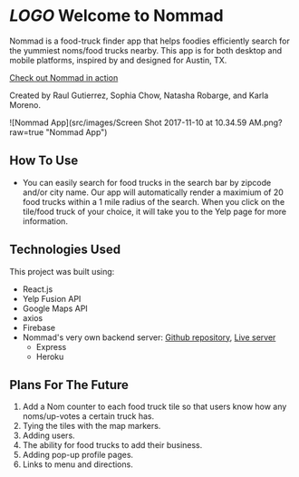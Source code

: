 # *LOGO* Welcome to Nommad

Nommad is a food-truck finder app that helps foodies efficiently search for the yummiest noms/food trucks nearby. This app is for both desktop and mobile platforms, inspired by and designed for Austin, TX.

[Check out Nommad in action](https://nommad-app.firebaseapp.com/)

Created by Raul Gutierrez, Sophia Chow, Natasha Robarge, and Karla Moreno.

![Nommad App](src/images/Screen Shot 2017-11-10 at 10.34.59 AM.png?raw=true "Nommad App")

## How To Use
- You can easily search for food trucks in the search bar by zipcode and/or city name. Our app will automatically render a maximium of 20 food trucks within a 1 mile radius of the search. When you click on the tile/food truck of your choice, it will take you to the Yelp page for more information. 

## Technologies Used
This project was built using:
- React.js
- Yelp Fusion API
- Google Maps API
- axios
- Firebase
- Nommad's very own backend server: [Github repository](https://github.com/deathnaut/nommad-backend), [Live server](http://nommad-backend.herokuapp.com/)
  - Express
  - Heroku

## Plans For The Future

1. Add a Nom counter to each food truck tile so that users know how any noms/up-votes a certain truck has.
2. Tying the tiles with the map markers.
3. Adding users.
4. The ability for food trucks to add their business.
5. Adding pop-up profile pages.
6. Links to menu and directions. 

